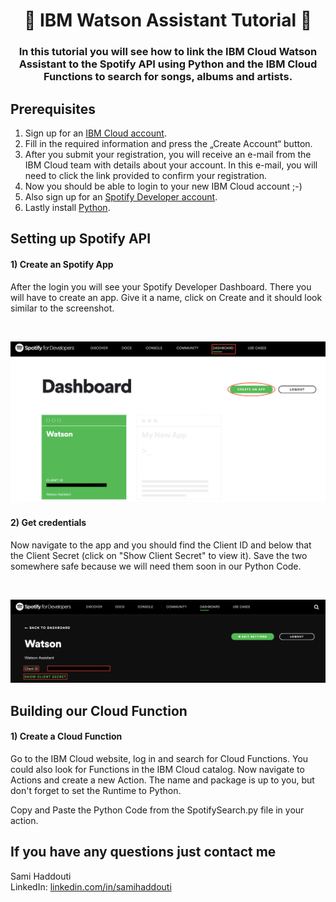 

<h1 align="center" style="border-bottom: none;">🤖 IBM Watson Assistant  Tutorial 🤖</h1>
<h3 align="center">In this tutorial you will see how to link the IBM Cloud Watson Assistant to the Spotify API using Python and the IBM Cloud Functions to search for songs, albums and artists. </h3>


## Prerequisites

1. Sign up for an [IBM Cloud account](https://cloud.ibm.com/registration).
2. Fill in the required information and press the „Create Account“ button.
3. After you submit your registration, you will receive an e-mail from the IBM Cloud team with details about your account. In this e-mail, you will need to click the link provided to confirm your registration.
4. Now you should be able to login to your new IBM Cloud account ;-)
5. Also sign up for an [Spotify Developer account](https://developer.spotify.com/dashboard/login).
6. Lastly install [Python](https://www.python.org/downloads/).

## Setting up Spotify API

<h4>1) Create an Spotify App</h4>
After the login you will see your Spotify Developer Dashboard. There you will have to create an app. Give it a name, click on Create and it should look similar to the screenshot.

&nbsp;

![1 Spotify App](readme_images/1_create_spotify_app.png)

<h4>2) Get credentials</h4>
Now navigate to the app and you should find the Client ID and below that the Client Secret (click on "Show Client Secret" to view it). Save the two somewhere safe because we will need them soon in our Python Code.  


&nbsp;

![2 Credentials](readme_images/2_credentials.png)

##  Building our Cloud Function 

<h4>1) Create a Cloud Function </h4>
Go to the IBM Cloud website, log in and search for Cloud Functions. You could also look for Functions in the IBM Cloud catalog. 
Now navigate to Actions and create a new Action. The name and package is up to you, but don't forget to set the Runtime to Python.

Copy and Paste the Python Code from the SpotifySearch.py file in your action.  


## If you have any questions just contact me
Sami Haddouti<br>
LinkedIn: [linkedin.com/in/samihaddouti](https://www.linkedin.com/in/samihaddouti/)
